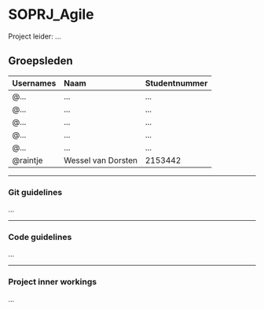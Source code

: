 # SOPRJ_Agile

Project leider: ...

## Groepsleden

| Usernames      | Naam               | Studentnummer |
| :------------- | :----------------- | :------------ |
| @...    | ...       | ...       |
| @...     | ...         | ...       |
| @... | ...          | ...       |
| @...      | ...       | ...       |
| @...    | ... | ...       |
| @raintje       | Wessel van Dorsten | 2153442       |

---

### Git guidelines

...

---

### Code guidelines

...

---

### Project inner workings
...
